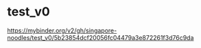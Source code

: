 # test_v0
https://mybinder.org/v2/gh/singapore-noodles/test_v0/5b23854dcf20056fc04479a3e872261f3d76c9da
